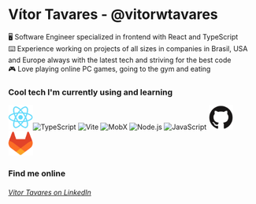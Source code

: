 # Vítor Tavares - @vitorwtavares

🖥️ Software Engineer specialized in frontend with React and TypeScript<br>
⌨️ Experience working on projects of all sizes in companies in Brasil, USA and Europe always with the latest tech and striving for the best code<br>
🎮 Love playing online PC games, going to the gym and eating

### Cool tech I'm currently using and learning

<img alt="React.js" width="50" height="50" src="https://raw.githubusercontent.com/devicons/devicon/2809b567852a4648062a2d3e7c1c531367458c0b/icons/react/react-original.svg"><img alt="TypeScript" width="50" height="50" src="https://upload.wikimedia.org/wikipedia/commons/thumb/f/f5/Typescript.svg/1200px-Typescript.svg.png">
<img alt="Vite" width="50" height="50" src="https://vitejs.dev/logo-with-shadow.png">
<img alt="MobX" width="50" height="50" src="https://mobx.js.org/img/mobx.png">
<img alt="Node.js" width="50" height="50" src="https://nodejs.org/static/logos/jsIconGreen.svg">
<img alt="JavaScript" width="50" height="50" src="https://upload.wikimedia.org/wikipedia/commons/thumb/6/6a/JavaScript-logo.png/960px-JavaScript-logo.png">
<img alt="Github" width="50" height="50" src="https://raw.githubusercontent.com/devicons/devicon/2809b567852a4648062a2d3e7c1c531367458c0b/icons/github/github-original.svg">
<img alt="Gitlab" width="50" height="50" src="https://raw.githubusercontent.com/devicons/devicon/2809b567852a4648062a2d3e7c1c531367458c0b/icons/gitlab/gitlab-original.svg">

### Find me online

###### [Vítor Tavares on LinkedIn](https://www.linkedin.com/in/vitorwtavares/?locale=en_US)
